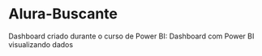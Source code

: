 # Alura-Buscante
Dashboard criado durante o curso de Power BI: Dashboard com Power BI visualizando dados
